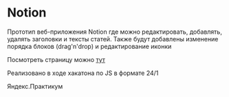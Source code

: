 # Notion

Прототип веб-приложения Notion где можно редактировать, добавлять, удалять заголовки и тексты статей.
Также будут добавлены изменение порядка блоков (drag'n'drop) и редактирование иконки


Посмотреть страницу можно [тут](https://ninanazarova.github.io/notion/)

Реализовано в ходе хакатона по JS в формате 24/1

Яндекс.Практикум
